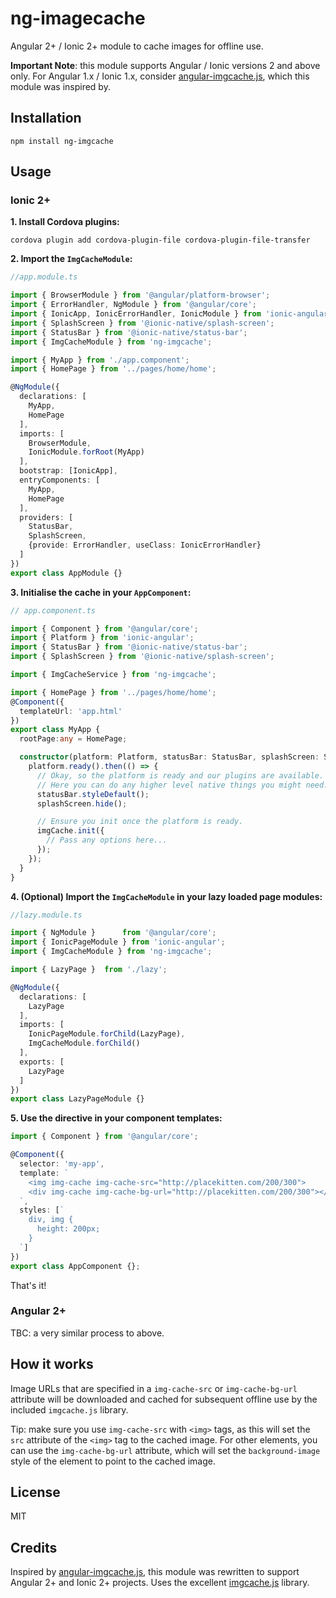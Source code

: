 # ng-imagecache

Angular 2+ / Ionic 2+ module to cache images for offline use.

**Important Note**: this module supports Angular / Ionic versions 2 and above only. For Angular 1.x / Ionic 1.x, consider [angular-imgcache.js](https://github.com/jBenes/angular-imgcache.js), which this module was inspired by.

## Installation

```
npm install ng-imgcache
```

## Usage

### Ionic 2+

**1. Install Cordova plugins:**

```
cordova plugin add cordova-plugin-file cordova-plugin-file-transfer
```

**2. Import the `ImgCacheModule`:**

``` ts
//app.module.ts

import { BrowserModule } from '@angular/platform-browser';
import { ErrorHandler, NgModule } from '@angular/core';
import { IonicApp, IonicErrorHandler, IonicModule } from 'ionic-angular';
import { SplashScreen } from '@ionic-native/splash-screen';
import { StatusBar } from '@ionic-native/status-bar';
import { ImgCacheModule } from 'ng-imgcache';

import { MyApp } from './app.component';
import { HomePage } from '../pages/home/home';

@NgModule({
  declarations: [
    MyApp,
    HomePage
  ], 
  imports: [
    BrowserModule,
    IonicModule.forRoot(MyApp) 
  ],
  bootstrap: [IonicApp],
  entryComponents: [
    MyApp,
    HomePage
  ],
  providers: [
    StatusBar,
    SplashScreen,
    {provide: ErrorHandler, useClass: IonicErrorHandler}
  ] 
})
export class AppModule {}
```

**3. Initialise the cache in your `AppComponent`:**

``` ts
// app.component.ts

import { Component } from '@angular/core';
import { Platform } from 'ionic-angular';
import { StatusBar } from '@ionic-native/status-bar';
import { SplashScreen } from '@ionic-native/splash-screen';

import { ImgCacheService } from 'ng-imgcache';

import { HomePage } from '../pages/home/home';
@Component({
  templateUrl: 'app.html'
})
export class MyApp {
  rootPage:any = HomePage;

  constructor(platform: Platform, statusBar: StatusBar, splashScreen: SplashScreen, imgCache: ImgCacheService) {
    platform.ready().then(() => {
      // Okay, so the platform is ready and our plugins are available.
      // Here you can do any higher level native things you might need.
      statusBar.styleDefault();
      splashScreen.hide();

      // Ensure you init once the platform is ready.
      imgCache.init({
        // Pass any options here...
      });
    });
  }
}
```

**4. (Optional) Import the `ImgCacheModule` in your lazy loaded page modules:**

``` ts
//lazy.module.ts

import { NgModule }      from '@angular/core';
import { IonicPageModule } from 'ionic-angular';
import { ImgCacheModule } from 'ng-imgcache';

import { LazyPage }  from './lazy';

@NgModule({
  declarations: [
    LazyPage
  ],
  imports: [
    IonicPageModule.forChild(LazyPage),
    ImgCacheModule.forChild()
  ],
  exports: [
    LazyPage
  ]
})
export class LazyPageModule {}
```

**5. Use the directive in your component templates:**

``` ts
import { Component } from '@angular/core';

@Component({
  selector: 'my-app',
  template: `
    <img img-cache img-cache-src="http://placekitten.com/200/300">
    <div img-cache img-cache-bg-url="http://placekitten.com/200/300"></div>
  `,
  styles: [`
    div, img {
      height: 200px;
    }
  `]
})
export class AppComponent {};
```

That's it!



### Angular 2+

TBC: a very similar process to above.

## How it works

Image URLs that are specified in a `img-cache-src` or `img-cache-bg-url` attribute will be downloaded and cached for subsequent offline use by the included `imgcache.js` library.

Tip: make sure you use `img-cache-src` with `<img>` tags, as this will set the `src` attribute of the `<img>` tag to the cached image. For other elements, you can use the `img-cache-bg-url` attribute, which will set the `background-image` style of the element to point to the cached image.

## License

MIT

## Credits

Inspired by [angular-imgcache.js](https://github.com/jBenes/angular-imgcache.js), this module was rewritten to support Angular 2+ and Ionic 2+ projects. Uses the excellent [imgcache.js](https://github.com/jBenes/angular-imgcache.js) library.